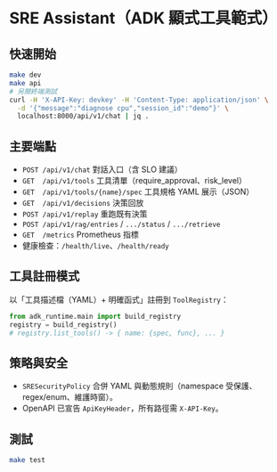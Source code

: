 
# SRE Assistant（ADK 顯式工具範式）

## 快速開始
```bash
make dev
make api
# 另開終端測試
curl -H 'X-API-Key: devkey' -H 'Content-Type: application/json' \
  -d '{"message":"diagnose cpu","session_id":"demo"}' \
  localhost:8000/api/v1/chat | jq .
```

## 主要端點
- `POST /api/v1/chat` 對話入口（含 SLO 建議）
- `GET  /api/v1/tools` 工具清單（require_approval、risk_level）
- `GET  /api/v1/tools/{name}/spec` 工具規格 YAML 展示（JSON）
- `GET  /api/v1/decisions` 決策回放
- `POST /api/v1/replay` 重跑既有決策
- `POST /api/v1/rag/entries` / `.../status` / `.../retrieve`
- `GET  /metrics` Prometheus 指標
- 健康檢查：`/health/live`、`/health/ready`

## 工具註冊模式
以「工具描述檔（YAML）+ 明確函式」註冊到 `ToolRegistry`：
```python
from adk_runtime.main import build_registry
registry = build_registry()
# registry.list_tools() -> { name: {spec, func}, ... }
```

## 策略與安全
- `SRESecurityPolicy` 合併 YAML 與動態規則（namespace 受保護、regex/enum、維護時窗）。
- OpenAPI 已宣告 `ApiKeyHeader`，所有路徑需 `X-API-Key`。

## 測試
```bash
make test
```
